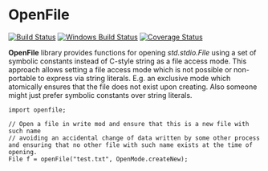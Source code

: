 # OpenFile

[![Build Status](https://travis-ci.org/FreeSlave/openfile.svg?branch=master)](https://travis-ci.org/FreeSlave/openfile)
[![Windows Build Status](https://ci.appveyor.com/api/projects/status/github/FreeSlave/openfile?branch=master&svg=true)](https://ci.appveyor.com/project/FreeSlave/openfile)
[![Coverage Status](https://coveralls.io/repos/FreeSlave/openfile/badge.svg?branch=master&service=github)](https://coveralls.io/github/FreeSlave/openfile?branch=master)

**OpenFile** library provides functions for opening *std.stdio.File* using a set of symbolic constants instead of C-style string as a file access mode.
This approach allows setting a file access mode which is not possible or non-portable to express via string literals.
E.g. an exclusive mode which atomically ensures that the file does not exist upon creating.
Also someone might just prefer symbolic constants over string literals.

```
import openfile;

// Open a file in write mod and ensure that this is a new file with such name 
// avoiding an accidental change of data written by some other process and ensuring that no other file with such name exists at the time of opening.
File f = openFile("test.txt", OpenMode.createNew);
```
